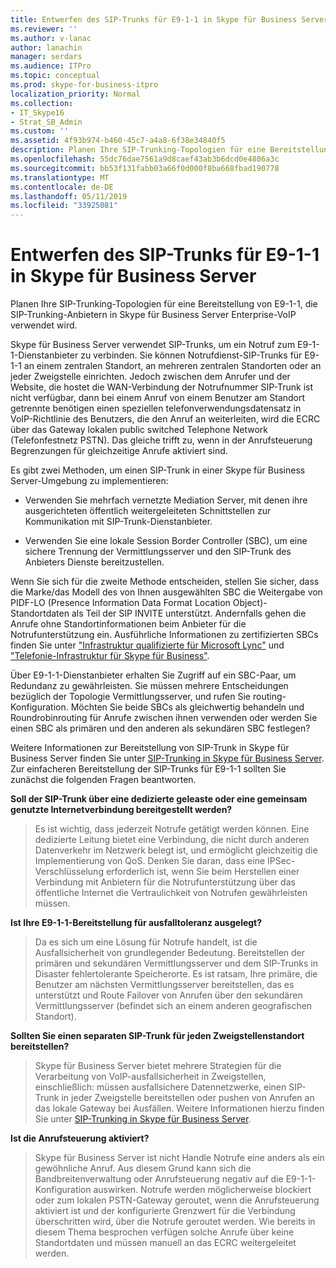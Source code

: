 ```yaml
---
title: Entwerfen des SIP-Trunks für E9-1-1 in Skype für Business Server
ms.reviewer: ''
ms.author: v-lanac
author: lanachin
manager: serdars
ms.audience: ITPro
ms.topic: conceptual
ms.prod: skype-for-business-itpro
localization_priority: Normal
ms.collection:
- IT_Skype16
- Strat_SB_Admin
ms.custom: ''
ms.assetid: 4f93b974-b460-45c7-a4a8-6f38e34840f5
description: Planen Ihre SIP-Trunking-Topologien für eine Bereitstellung von E9-1-1, die SIP-Trunking-Anbietern in Skype für Business Server Enterprise-VoIP verwendet wird.
ms.openlocfilehash: 55dc76dae7561a9d8caef43ab3b6dcd0e4806a3c
ms.sourcegitcommit: bb53f131fabb03a66f0d000f8ba668fbad190778
ms.translationtype: MT
ms.contentlocale: de-DE
ms.lasthandoff: 05/11/2019
ms.locfileid: "33925081"
---
```

# <a name="design-the-sip-trunk-for-e9-1-1-in-skype-for-business-server"></a>Entwerfen des SIP-Trunks für E9-1-1 in Skype für Business Server
 
Planen Ihre SIP-Trunking-Topologien für eine Bereitstellung von E9-1-1, die SIP-Trunking-Anbietern in Skype für Business Server Enterprise-VoIP verwendet wird.
  
Skype für Business Server verwendet SIP-Trunks, um ein Notruf zum E9-1-1-Dienstanbieter zu verbinden. Sie können Notrufdienst-SIP-Trunks für E9-1-1 an einem zentralen Standort, an mehreren zentralen Standorten oder an jeder Zweigstelle einrichten. Jedoch zwischen dem Anrufer und der Website, die hostet die WAN-Verbindung der Notrufnummer SIP-Trunk ist nicht verfügbar, dann bei einem Anruf von einem Benutzer am Standort getrennte benötigen einen speziellen telefonverwendungsdatensatz in VoIP-Richtlinie des Benutzers, die den Anruf an weiterleiten, wird die ECRC über das Gateway lokalen public switched Telephone Network (Telefonfestnetz PSTN). Das gleiche trifft zu, wenn in der Anrufsteuerung Begrenzungen für gleichzeitige Anrufe aktiviert sind.
  
Es gibt zwei Methoden, um einen SIP-Trunk in einer Skype für Business Server-Umgebung zu implementieren:
  
- Verwenden Sie mehrfach vernetzte Mediation Server, mit denen ihre ausgerichteten öffentlich weitergeleiteten Schnittstellen zur Kommunikation mit SIP-Trunk-Dienstanbieter.
    
- Verwenden Sie eine lokale Session Border Controller (SBC), um eine sichere Trennung der Vermittlungsserver und den SIP-Trunk des Anbieters Dienste bereitzustellen.
    
Wenn Sie sich für die zweite Methode entscheiden, stellen Sie sicher, dass die Marke/das Modell des von Ihnen ausgewählten SBC die Weitergabe von PIDF-LO (Presence Information Data Format Location Object)-Standortdaten als Teil der SIP INVITE unterstützt. Andernfalls gehen die Anrufe ohne Standortinformationen beim Anbieter für die Notrufunterstützung ein. Ausführliche Informationen zu zertifizierten SBCs finden Sie unter ["Infrastruktur qualifizierte für Microsoft Lync"](https://go.microsoft.com/fwlink/p/?LinkId=248425) und ["Telefonie-Infrastruktur für Skype für Business"](https://docs.microsoft.com/SkypeForBusiness/certification/infra-gateways). 
  
Über E9-1-1-Dienstanbieter erhalten Sie Zugriff auf ein SBC-Paar, um Redundanz zu gewährleisten. Sie müssen mehrere Entscheidungen bezüglich der Topologie Vermittlungsserver, und rufen Sie routing-Konfiguration. Möchten Sie beide SBCs als gleichwertig behandeln und Roundrobinrouting für Anrufe zwischen ihnen verwenden oder werden Sie einen SBC als primären und den anderen als sekundären SBC festlegen?
  
Weitere Informationen zur Bereitstellung von SIP-Trunk in Skype für Business Server finden Sie unter [SIP-Trunking in Skype für Business Server](sip-trunking.md). Zur einfacheren Bereitstellung der SIP-Trunks für E9-1-1 sollten Sie zunächst die folgenden Fragen beantworten.
  
 **Soll der SIP-Trunk über eine dedizierte geleaste oder eine gemeinsam genutzte Internetverbindung bereitgestellt werden?**
  
> Es ist wichtig, dass jederzeit Notrufe getätigt werden können. Eine dedizierte Leitung bietet eine Verbindung, die nicht durch anderen Datenverkehr im Netzwerk belegt ist, und ermöglicht gleichzeitig die Implementierung von QoS. Denken Sie daran, dass eine IPSec-Verschlüsselung erforderlich ist, wenn Sie beim Herstellen einer Verbindung mit Anbietern für die Notrufunterstützung über das öffentliche Internet die Vertraulichkeit von Notrufen gewährleisten müssen. 
    
 **Ist Ihre E9-1-1-Bereitstellung für ausfalltoleranz ausgelegt?**
  
> Da es sich um eine Lösung für Notrufe handelt, ist die Ausfallsicherheit von grundlegender Bedeutung. Bereitstellen der primären und sekundären Vermittlungsserver und dem SIP-Trunks in Disaster fehlertolerante Speicherorte. Es ist ratsam, Ihre primäre, die Benutzer am nächsten Vermittlungsserver bereitstellen, das es unterstützt und Route Failover von Anrufen über den sekundären Vermittlungsserver (befindet sich an einem anderen geografischen Standort). 
    
 **Sollten Sie einen separaten SIP-Trunk für jeden Zweigstellenstandort bereitstellen?**
  
> Skype für Business Server bietet mehrere Strategien für die Verarbeitung von VoIP-ausfallsicherheit in Zweigstellen, einschließlich: müssen ausfallsichere Datennetzwerke, einen SIP-Trunk in jeder Zweigstelle bereitstellen oder pushen von Anrufen an das lokale Gateway bei Ausfällen. Weitere Informationen hierzu finden Sie unter [SIP-Trunking in Skype für Business Server](sip-trunking.md).
    
 **Ist die Anrufsteuerung aktiviert?**
  
> Skype für Business Server ist nicht Handle Notrufe eine anders als ein gewöhnliche Anruf. Aus diesem Grund kann sich die Bandbreitenverwaltung oder Anrufsteuerung negativ auf die E9-1-1-Konfiguration auswirken. Notrufe werden möglicherweise blockiert oder zum lokalen PSTN-Gateway geroutet, wenn die Anrufsteuerung aktiviert ist und der konfigurierte Grenzwert für die Verbindung überschritten wird, über die Notrufe geroutet werden. Wie bereits in diesem Thema besprochen verfügen solche Anrufe über keine Standortdaten und müssen manuell an das ECRC weitergeleitet werden.
    

